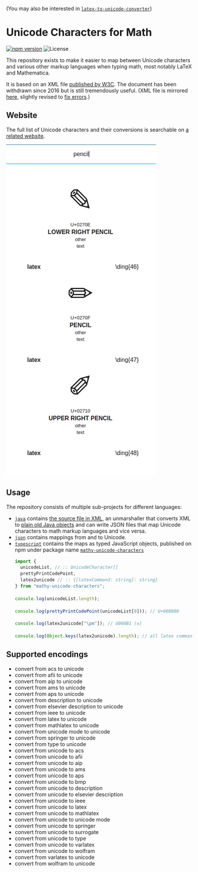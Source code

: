 (You may also be interested in [`latex-to-unicode-converter`](https://github.com/digitalheir/latex-to-unicode-converter))

# Unicode Characters for Math
[![npm version](https://badge.fury.io/js/mathy-unicode-characters.svg)](https://badge.fury.io/js/mathy-unicode-characters)
![License](https://img.shields.io/npm/l/mathy-unicode-characters.svg)

This repository exists to make it easier to map between Unicode characters and various other markup languages when typing math, most notably LaTeX and Mathematica.

It is based on an XML file [published by W3C](https://www.w3.org/TR/unicode-xml/). The document has been withdrawn since 2016 but is still tremendously useful. (XML file is mirrored [here](https://github.com/digitalheir/mathy-unicode-characters/blob/master/java/src/main/resources/unicode.xml), slightly revised to [fix errors](https://github.com/digitalheir/mathy-unicode-characters/issues?q=label%3Abug).)

## Website
The full list of Unicode characters and their conversions is searchable on [a related website](https://digitalheir.github.io/mathy-unicode-characters/).

![Example character from website](https://raw.githubusercontent.com/digitalheir/mathy-unicode-characters/gh-pages/img/pencil.png)

## Usage
The repository consists of multiple sub-projects for different languages:

* [`java`](https://github.com/digitalheir/mathy-unicode-characters/tree/master/java) contains [the source file in XML](https://github.com/digitalheir/mathy-unicode-characters/blob/master/java/src/main/resources/unicode.xml), an unmarshaller that converts XML to [plain old Java objects](https://en.wikipedia.org/wiki/Plain_old_Java_object) and can write JSON files that map Unicode characters to math markup languages and vice versa.
* [`json`](https://github.com/digitalheir/mathy-unicode-characters/tree/master/json) contains mappings from and to Unicode.
* [`typescript`](https://github.com/digitalheir/mathy-unicode-characters/tree/master/typescript) contains the maps as typed JavaScript objects, published on npm under package name [`mathy-unicode-characters`](https://www.npmjs.com/package/mathy-unicode-characters)
  ```typescript
  import {
    unicodeList, // :: UnicodeCharacter[]
    prettyPrintCodePoint,
    latex2unicode // :: {[latexCommand: string]: string}
  } from "mathy-unicode-characters";
  
  console.log(unicodeList.length);
  
  console.log(prettyPrintCodePoint(unicodeList[0])); // U+000000
  
  console.log(latex2unicode["\pm"]); // U000B1 (±)
  
  console.log(Object.keys(latex2unicode).length); // all latex commands that are supported
  ```

## Supported encodings
* convert from acs to unicode
* convert from afii to unicode
* convert from aip to unicode
* convert from ams to unicode
* convert from aps to unicode
* convert from description to unicode
* convert from elsevier description to unicode
* convert from ieee to unicode
* convert from latex to unicode
* convert from mathlatex to unicode
* convert from unicode mode to unicode
* convert from springer to unicode
* convert from type to unicode
* convert from unicode to acs
* convert from unicode to afii
* convert from unicode to aip
* convert from unicode to ams
* convert from unicode to aps
* convert from unicode to bmp
* convert from unicode to description
* convert from unicode to elsevier description
* convert from unicode to ieee
* convert from unicode to latex
* convert from unicode to mathlatex
* convert from unicode to unicode mode
* convert from unicode to springer
* convert from unicode to surrogate
* convert from unicode to type
* convert from unicode to varlatex
* convert from unicode to wolfram
* convert from varlatex to unicode
* convert from wolfram to unicode
